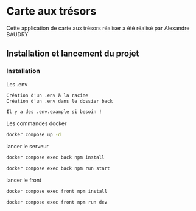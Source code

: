 # Carte aux trésors
Cette application de carte aux trésors réaliser a été réalisé par Alexandre BAUDRY

## Installation et lancement du projet 

### Installation 
Les .env
```txt
Création d'un .env à la racine 
Création d'un .env dans le dossier back 

Il y a des .env.example si besoin !
```

Les commandes docker
```bash
docker compose up -d 
```

lancer le serveur 
```bash
docker compose exec back npm install
```
```bash
docker compose exec back npm run start
```

lancer le front
```bash
docker compose exec front npm install
```
```bash
docker compose exec front npm run dev
```